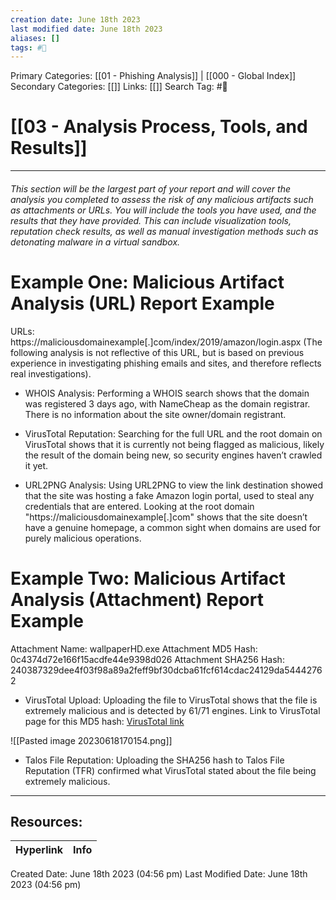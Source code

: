 ```yaml
---
creation date: June 18th 2023
last modified date: June 18th 2023
aliases: []
tags: #📖
---
```


Primary Categories: [[01 - Phishing Analysis]] | [[000 - Global Index]] 
Secondary Categories: [[]] 
Links: [[]] 
Search Tag: #📖  

# [[03 - Analysis Process, Tools, and Results]]  
---

###### This section will be the largest part of your report and will cover the analysis you completed to assess the risk of any malicious artifacts such as attachments or URLs. You will include the tools you have used, and the results that they have provided. This can include visualization tools, reputation check results, as well as manual investigation methods such as detonating malware in a virtual sandbox.

# Example One: Malicious Artifact Analysis (URL) Report Example

URLs: https://maliciousdomainexample[.]com/index/2019/amazon/login.aspx
(The following analysis is not reflective of this URL, but is based on previous experience in investigating phishing emails and sites, and therefore reflects real investigations).

- WHOIS Analysis: Performing a WHOIS search shows that the domain was registered 3 days ago, with NameCheap as the domain registrar. There is no information about the site owner/domain registrant.

- VirusTotal Reputation: Searching for the full URL and the root domain on VirusTotal shows that it is currently not being flagged as malicious, likely the result of the domain being new, so security engines haven’t crawled it yet.

- URL2PNG Analysis: Using URL2PNG to view the link destination showed that the site was hosting a fake Amazon login portal, used to steal any credentials that are entered. Looking at the root domain "https://maliciousdomainexample[.]com" shows that the site doesn’t have a genuine homepage, a common sight when domains are used for purely malicious operations.

# Example Two: Malicious Artifact Analysis (Attachment) Report Example

Attachment Name: wallpaperHD.exe
Attachment MD5 Hash: 0c4374d72e166f15acdfe44e9398d026
Attachment SHA256 Hash: 240387329dee4f03f98a89a2feff9bf30dcba61fcf614cdac24129da54442762

- VirusTotal Upload: Uploading the file to VirusTotal shows that the file is extremely malicious and is detected by 61/71 engines. Link to VirusTotal page for this MD5 hash: [VirusTotal link](https://www.virustotal.com/gui/file/240387329dee4f03f98a89a2feff9bf30dcba61fcf614cdac24129da54442762/detection)

![[Pasted image 20230618170154.png]]

- Talos File Reputation: Uploading the SHA256 hash to Talos File Reputation (TFR) confirmed what VirusTotal stated about the file being extremely malicious.



___

## Resources:

| Hyperlink | Info |
| --------- | ---- |


Created Date: June 18th 2023 (04:56 pm) 
Last Modified Date: June 18th 2023 (04:56 pm)
